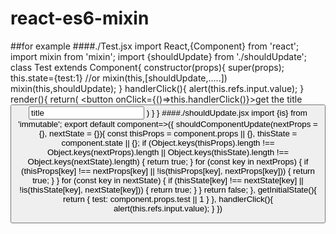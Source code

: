 react-es6-mixin
=========
##for example
####./Test.jsx
    import React,{Component} from 'react';
    import mixin from 'mixin';
    import {shouldUpdate} from './shouldUpdate';
    class Test extends Component{
        constructor(props){
            super(props);
            this.state={test:1}
            //or mixin(this,[shouldUpdate,.....])
            mixin(this,shouldUpdate);
        }
        handlerClick(){
            alert(this.refs.input.value);
        }
        render(){
            return(
                <button onClick={()=>this.handlerClick()}>get the title<button>
                <input ref='input' value='title'/>
            )
        }
    }
####./shouldUpdate.jsx
    import {is} from 'immutable';
    export default component=>({
        shouldComponentUpdate(nextProps = {}, nextState = {}){
            const thisProps = component.props || {}, thisState = component.state || {};
            if (Object.keys(thisProps).length !== Object.keys(nextProps).length ||
                Object.keys(thisState).length !== Object.keys(nextState).length) {
                return true;
            }
            for (const key in nextProps) {
                if (thisProps[key] !== nextProps[key] || !is(thisProps[key], nextProps[key])) {
                    return true;
                }
            }
            for (const key in nextState) {
                if (thisState[key] !== nextState[key] || !is(thisState[key], nextState[key])) {
                    return true;
                }
            }
            return false;
        },
        getInitialState(){
            return {
               test: component.props.test || 1
            }
        },
        handlerClick(){
            alert(this.refs.input.value);
        }
    })
     
   
